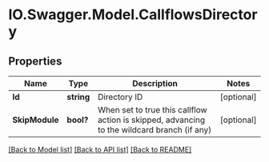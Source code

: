 # IO.Swagger.Model.CallflowsDirectory
## Properties

Name | Type | Description | Notes
------------ | ------------- | ------------- | -------------
**Id** | **string** | Directory ID | [optional] 
**SkipModule** | **bool?** | When set to true this callflow action is skipped, advancing to the wildcard branch (if any) | [optional] 

[[Back to Model list]](../README.md#documentation-for-models) [[Back to API list]](../README.md#documentation-for-api-endpoints) [[Back to README]](../README.md)

